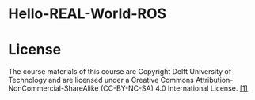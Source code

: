 # Hello-REAL-World-ROS

# License
The course materials of this course are Copyright Delft University of Technology and are licensed under a Creative Commons Attribution-NonCommercial-ShareAlike (CC-BY-NC-SA) 4.0 International License. [[1]](https://www.edx.org/learn/robotics/delft-university-of-technology-hello-real-world-with-ros-robot-operating-system)
